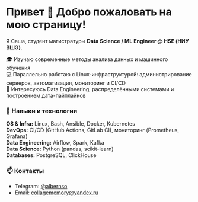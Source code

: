 # Привет 👋 Добро пожаловать на мою страницу!

Я Саша, студент магистратуры **Data Science / ML Engineer @ HSE (НИУ ВШЭ)**.  

🎓 Изучаю современные методы анализа данных и машинного обучения  
💻 Параллельно работаю с Linux-инфраструктурой: администрирование серверов, автоматизация, мониторинг и CI/CD  
🌱 Интересуюсь Data Engineering, распределёнными системами и построением дата-пайплайнов  

### 🔧 Навыки и технологии  
**OS & Infra:** Linux, Bash, Ansible, Docker, Kubernetes  
**DevOps:** CI/CD (GitHub Actions, GitLab CI), мониторинг (Prometheus, Grafana)  
**Data Engineering:** Airflow, Spark, Kafka  
**Data Science:** Python (pandas, scikit-learn)    
**Databases:** PostgreSQL, ClickHouse  

### 📫 Контакты  
- Telegram: [@albernso](https://t.me/albernso)  
- Email: collagememory@yandex.ru  
